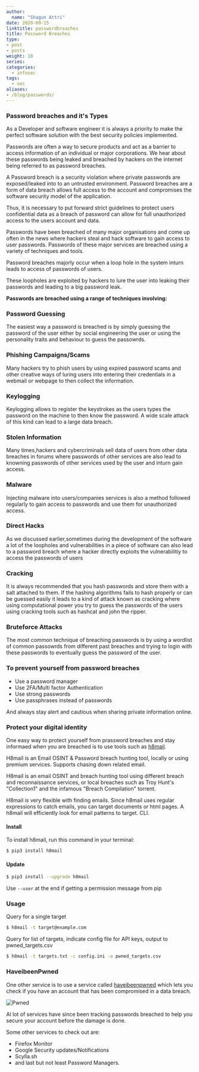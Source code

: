 ```yaml
---
author:
  name: "Shagun Attri"
date: 2020-09-15
linktitle: passwordbreaches
title: Password Breaches
type:
- post
- posts
weight: 10
series:
categories:
  - infosec
tags:
  - sec
aliases:
- /blog/passwords/
---
```

### Password breaches and it's Types

As a Developer and software engineer it is always a priority to make the perfect software solution with the best security policies implemented.

Passwords are often a way to secure products and act as a barrier to access information of an individual or major corporations.
We hear about these passwords being leaked and breached by hackers on the internet being referred to as password breaches.

A Password breach is a security violation where private passwords are exposed/leaked into to an untrusted environment.
Password breaches are a form of data breach allows full access to the account and compromises the software security model of the application.

Thus, it is necessary to put forward strict guidelines to protect users confidential data as a breach of password can allow for full unauthorized access to the users account and data.

Passwords have been breached of many major organisations and come up often in the news where hackers steal and hack software to gain access to user passwords.
Passwords of these major services are breached using a variety of techniques and tools.

Password breaches majorly occur when a loop hole in the system inturn leads to access of passwords of users.

These loopholes are exploited by hackers to lure the user into leaking their passwords and leading to a big password leak.

**Passwords are breached using a range of techniques involving:**

### Password Guessing

The easiest way a password is breached is by simply guessing the password of the user either by social engineering the user or using the personality traits and behaviour to guess the passowrds.

### Phishing Campaigns/Scams

Many hackers try to phish users by using expired password scams and other creative ways of luring users into entering their credentials in a webmail or webpage to then collect the information.

### Keylogging

Keylogging allows to register the keystrokes as the users types the password on the machine to then know the password. A wide scale attack of this kind can lead to a large data breach.

### Stolen Information

Many times,hackers and cybercriminals sell data of users from other data breaches in forums where passwords of other services are also lead to knowning passwords of other services used by the user and inturn gain access.

### Malware

Injecting malware into users/companies services is also a method followed regularly to gain access to passwords and use them for unauthorized access.

### Direct Hacks

As we discussed earlier,sometimes during the development of the software a lot of the loopholes and vulnerabilities in a piece of software can also lead to a password breach where a hacker directly exploits the vulnerabilitiy to access the passwords of users

### Cracking

It is always recommended that you hash passwords and store them with a salt attached to them. If the hashing algorithms fails to hash properly or can be guessed easily it leads to a kind of attack known as cracking where using computational power you try to guess the passwords of the users using cracking tools such as hashcat and john the ripper.

### Bruteforce Attacks

The most common technique of breaching passwords is by using a wordlist of common passowrds from different past breaches and trying to login with these passwords to eventually guess the password of the user.

### To prevent yourself from password breaches

- Use a password manager
- Use 2FA/Multi factor Authentication
- Use strong passwords
- Use passphrases instead of passwords

And always stay alert and cautious when sharing private information online.

### Protect your digital identity

One easy way to protect yourself from prassword breaches and stay informaed when you are breached is to use tools such as [h8mail](https://github.com/khast3x/h8mail).

H8mail is an Email OSINT & Password breach hunting tool, locally or using premium services. Supports chasing down related email.

H8mail is an email OSINT and breach hunting tool using different breach and reconnaissance services, or local breaches such as Troy Hunt's "Collection1" and the infamous "Breach Compilation" torrent.

H8mail is very flexible with finding emails. Since h8mail uses regular expressions to catch emails, you can target documents or html pages. A h8mail will efficiently look for email patterns to target.
CLI.


#### Install

To install h8mail, run this command in your terminal:

```bash
$ pip3 install h8mail
```

#### Update

```bash
$ pip3 install --upgrade h8mail
```

Use `--user` at the end if getting a permission message from pip

### Usage

Query for a single target

```bash
$ h8mail -t target@example.com
```

Query for list of targets, indicate config file for API keys, output to pwned_targets.csv
```bash
$ h8mail -t targets.txt -c config.ini -o pwned_targets.csv
```

### HaveibeenPwned

One other service is to use a service called [haveibeenpwned](https://haveibeenpwned.com/) which lets you check if you have an account that has been compromised in a data breach.

![Pwned](https://is5-ssl.mzstatic.com/image/thumb/Purple118/v4/d5/e5/dd/d5e5dda3-2a01-cc44-cc9e-59d926a66eef/source/256x256bb.jpg)

Al lot of services have since been tracking passwords breached to help you secure your account before the damage is done.

Some other services to check out are:

- Firefox Monitor
- Google Security updates/Notifications
- Scylla.sh
- and last but not least Password Managers.
